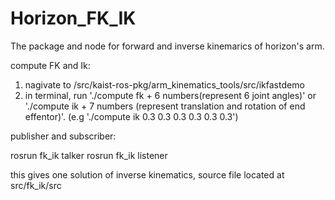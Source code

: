 # Horizon_FK_IK
The package and node for forward and inverse kinemarics of horizon's arm. 

compute FK and Ik: 
1. nagivate to /src/kaist-ros-pkg/arm_kinematics_tools/src/ikfastdemo
2. in terminal, run './compute fk + 6 numbers(represent 6 joint angles)' or './compute ik + 7 numbers (represent translation and rotation of end effentor)'. (e.g './compute ik 0.3 0.3 0.3 0.3 0.3 0.3')


publisher and subscriber:

rosrun fk_ik talker
rosrun fk_ik listener
        
this gives one solution of inverse kinematics, source file located at src/fk_ik/src
